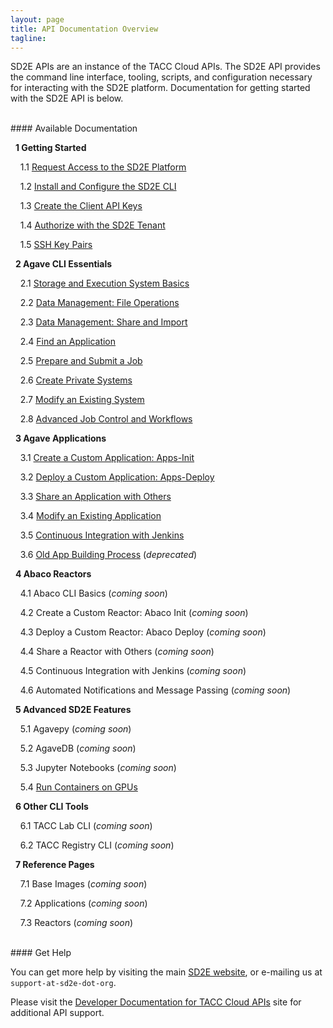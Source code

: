 ```yaml
---
layout: page
title: API Documentation Overview
tagline:
---
```


SD2E APIs are an instance of the TACC Cloud APIs. The SD2E API provides the command
line interface, tooling, scripts, and configuration necessary for interacting with
the SD2E platform. Documentation for getting started with the SD2E API is below.

<br>
#### Available Documentation

&nbsp;&nbsp;**1 Getting Started**

&nbsp;&nbsp;&nbsp;&nbsp;1.1 [Request Access to the SD2E Platform](docs/01.request_access.md)

&nbsp;&nbsp;&nbsp;&nbsp;1.2 [Install and Configure the SD2E CLI](docs/01.install_cli.md)

&nbsp;&nbsp;&nbsp;&nbsp;1.3 [Create the Client API Keys](docs/01.create_client.md)

&nbsp;&nbsp;&nbsp;&nbsp;1.4 [Authorize with the SD2E Tenant](docs/01.authorization.md)

&nbsp;&nbsp;&nbsp;&nbsp;1.5 [SSH Key Pairs](docs/01.ssh_keys.md)


&nbsp;&nbsp;**2 Agave CLI Essentials**

&nbsp;&nbsp;&nbsp;&nbsp;2.1 [Storage and Execution System Basics](docs/02.systems_basics.md)

&nbsp;&nbsp;&nbsp;&nbsp;2.2 [Data Management: File Operations](docs/02.data_management.md)

&nbsp;&nbsp;&nbsp;&nbsp;2.3 [Data Management: Share and Import](docs/02.share_import.md)

&nbsp;&nbsp;&nbsp;&nbsp;2.4 [Find an Application](docs/02.find_application.md)

&nbsp;&nbsp;&nbsp;&nbsp;2.5 [Prepare and Submit a Job](docs/02.submit_job.md)

&nbsp;&nbsp;&nbsp;&nbsp;2.6 [Create Private Systems](docs/02.create_systems.md)

&nbsp;&nbsp;&nbsp;&nbsp;2.7 [Modify an Existing System](docs/02.modify_systems.md)

&nbsp;&nbsp;&nbsp;&nbsp;2.8 [Advanced Job Control and Workflows](docs/02.advanced_job.md)


&nbsp;&nbsp;**3 Agave Applications**

&nbsp;&nbsp;&nbsp;&nbsp;3.1 [Create a Custom Application: Apps-Init](docs/03.apps_init.md)

&nbsp;&nbsp;&nbsp;&nbsp;3.2 [Deploy a Custom Application: Apps-Deploy](docs/03.apps_deploy.md)

&nbsp;&nbsp;&nbsp;&nbsp;3.3 [Share an Application with Others](docs/03.share_app.md)

&nbsp;&nbsp;&nbsp;&nbsp;3.4 [Modify an Existing Application](docs/03.modify_app.md)

&nbsp;&nbsp;&nbsp;&nbsp;3.5 [Continuous Integration with Jenkins](03.apps_ci_jenkins.md)

&nbsp;&nbsp;&nbsp;&nbsp;3.6 [Old App Building Process](docs/03.old_create_app.md) (*deprecated*)


&nbsp;&nbsp;**4 Abaco Reactors**

&nbsp;&nbsp;&nbsp;&nbsp;4.1 Abaco CLI Basics (*coming soon*)

&nbsp;&nbsp;&nbsp;&nbsp;4.2 Create a Custom Reactor: Abaco Init (*coming soon*)

&nbsp;&nbsp;&nbsp;&nbsp;4.3 Deploy a Custom Reactor: Abaco Deploy (*coming soon*)

&nbsp;&nbsp;&nbsp;&nbsp;4.4 Share a Reactor with Others (*coming soon*)

&nbsp;&nbsp;&nbsp;&nbsp;4.5 Continuous Integration with Jenkins (*coming soon*)

&nbsp;&nbsp;&nbsp;&nbsp;4.6 Automated Notifications and Message Passing (*coming soon*)


&nbsp;&nbsp;**5 Advanced SD2E Features**

&nbsp;&nbsp;&nbsp;&nbsp;5.1 Agavepy (*coming soon*)

&nbsp;&nbsp;&nbsp;&nbsp;5.2 AgaveDB (*coming soon*)

&nbsp;&nbsp;&nbsp;&nbsp;5.3 Jupyter Notebooks (*coming soon*)

&nbsp;&nbsp;&nbsp;&nbsp;5.4 [Run Containers on GPUs](docs/05.container_gpu.md)


&nbsp;&nbsp;**6 Other CLI Tools**

&nbsp;&nbsp;&nbsp;&nbsp;6.1 TACC Lab CLI (*coming soon*)

&nbsp;&nbsp;&nbsp;&nbsp;6.2 TACC Registry CLI (*coming soon*)


&nbsp;&nbsp;**7 Reference Pages**

&nbsp;&nbsp;&nbsp;&nbsp;7.1 Base Images (*coming soon*)

&nbsp;&nbsp;&nbsp;&nbsp;7.2 Applications (*coming soon*)

&nbsp;&nbsp;&nbsp;&nbsp;7.3 Reactors (*coming soon*)



<br>
#### Get Help

You can get more help by visiting the main [SD2E website](http://sd2e.org), or
e-mailing us at `support-at-sd2e-dot-org`.

Please visit the [Developer Documentation for TACC Cloud APIs](http://developer.tacc.cloud/)
site for additional API support.
